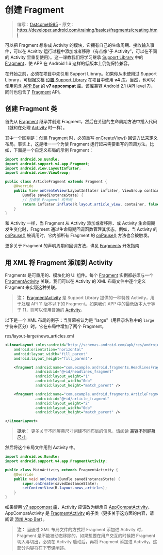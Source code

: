 # 创建 Fragment

> 编写：[fastcome1985] - 原文：<https://developer.android.com/training/basics/fragments/creating.html>

可以把 Fragment 想象成 Activity 的模块，它拥有自己的生命周期、接收输入事件，可以在 Acvitity 运行过程中添加或者移除（有点像“子 Activity”，可以在不同的 Activity 里重复使用）。这一课教我们将学习继承 [Support Library] 中的 [Fragment]，使 APP 在 Android 1.6 这样的低版本上仍能保持兼容。

在开始之前，必须在项目中先引用 Support Library。如果你从未使用过 Support Library，可根据文档 [设置 Support Library] 在项目中使用 **v4** 库。当然，也可以使用包含 [APP Bar] 的 **v7 appcompat** 库。该库兼容 Android 2.1 (API level 7)，同时也包含了 [Fragment] API。

## 创建 Fragment 类

首先从 [Fragment] 继承并创建 Fragment，然后在关键的生命周期方法中插入代码（就和在处理 [Activity] 时一样）。

其中一个区别是：创建 [Fragment] 时，必须重写 [onCreateView()] 回调方法来定义布局。事实上，这是唯一一个为使 Fragment 运行起来需要重写的回调方法。比如，下面是一个自定义布局的示例 Fragment：

```java
import android.os.Bundle;
import android.support.v4.app.Fragment;
import android.view.LayoutInflater;
import android.view.ViewGroup;

public class ArticleFragment extends Fragment {
    @Override
    public View onCreateView(LayoutInflater inflater, ViewGroup container,
        Bundle savedInstanceState) {
        // 拉伸该 Fragment 的布局
        return inflater.inflate(R.layout.article_view, container, false);
    }
}
```

和 Activity 一样，当 Fragment 从 Activity 添加或者移除、或 Activity 生命周期发生变化时，Fragment 通过生命周期回调函数管理其状态。例如，当 Activity 的 [onPause()<!--Activity.onPause()-->] 被调用时，它内部所有 Fragment 的 [onPause()<!--Fragment.onPause()-->] 方法也会被触发。

更多关于 Fragment 的声明周期和回调方法，详见 [Fragments] 开发指南.

## 用 XML 将 Fragment 添加到 Activity

Fragments 是可重用的、模块化的 UI 组件。每个 [Fragment] 实例都必须与一个 [FragmentActivity] 关联。我们可以在 Activity 的 XML 布局文件中逐个定义 Fragment 来实现这种关联。

> **注：** [FragmentActivity] 是 Support Library 提供的一种特殊 Activity，用于处理 API 11 版本以下的 Fragment。如果我们 APP 中的最低版本大于等于 11，则可以使用普通的 [Activity]。

以下是一个 XML 布局的例子：当屏幕被认为是 "large"（用目录名称中的 `large` 字符来区分）时，它在布局中增加了两个 Fragment。

res/layout-large/news_articles.xml

```xml
<LinearLayout xmlns:android="http://schemas.android.com/apk/res/android"
    android:orientation="horizontal"
    android:layout_width="fill_parent"
    android:layout_height="fill_parent">

    <fragment android:name="com.example.android.fragments.HeadlinesFragment"
              android:id="@+id/headlines_fragment"
              android:layout_weight="1"
              android:layout_width="0dp"
              android:layout_height="match_parent" />

    <fragment android:name="com.example.android.fragments.ArticleFragment"
              android:id="@+id/article_fragment"
              android:layout_weight="2"
              android:layout_width="0dp"
              android:layout_height="match_parent" />

</LinearLayout>
```

> **提示：** 更多关于不同屏幕尺寸创建不同布局的信息，请阅读 [兼容不同屏幕尺寸]。

然后将这个布局文件用到 Activity 中。

```java
import android.os.Bundle;
import android.support.v4.app.FragmentActivity;

public class MainActivity extends FragmentActivity {
    @Override
    public void onCreate(Bundle savedInstanceState) {
        super.onCreate(savedInstanceState);
        setContentView(R.layout.news_articles);
    }
}
```

如果使用 [v7 appcompat 库]，Activity 应该改为继承自 [AppCompatActivity]，AppCompatActivity 是 [FragmentActivity] 的子类（更多关于这方面的内容，请阅读 [添加 App Bar]）。

> **注：** 当通过 XML 布局文件的方式将 Fragment 添加进 Activity 时，Fragment 是不能被动态移除的。如果想要在用户交互的时候把 Fragment 切入与切出，必须在 Activity 启动后，再将 Fragment 添加进 Activity。这部分内容将在下节课阐述。


[fastcome1985]: https://github.com/fastcome1985

[Support Library]: https://developer.android.com/tools/support-library/index.html
[Fragment]: https://developer.android.com/reference/android/support/v4/app/Fragment.html
[设置 Support Library]: https://developer.android.com/tools/support-library/setup.html
[Action Bar]: http://developer.android.com/guide/topics/ui/actionbar.html
[APP Bar]: https://developer.android.com/training/appbar/index.html
[Activity]: https://developer.android.com/reference/android/app/Activity.html
[onCreateView()]: https://developer.android.com/reference/android/support/v4/app/Fragment.html#onCreateView(android.view.LayoutInflater,%20android.view.ViewGroup,%20android.os.Bundle)
[onPause()<!--Activity.onPause()-->]: https://developer.android.com/reference/android/app/Activity.html#onPause()
[onPause()<!--Fragment.onPause()-->]: https://developer.android.com/reference/android/support/v4/app/Fragment.html#onPause()
[Fragments]: https://developer.android.com/guide/components/fragments.html
[FragmentActivity]: https://developer.android.com/reference/android/support/v4/app/FragmentActivity.html
[兼容不同屏幕尺寸]: ../../ui/multiscreen/screen-sizes.html
[v7 appcompat 库]: https://developer.android.com/tools/support-library/features.html#v7-appcompat
[AppCompatActivity]: https://developer.android.com/reference/android/support/v7/app/AppCompatActivity.html
[FragmentActivity]: https://developer.android.com/reference/android/support/v4/app/FragmentActivity.html
[添加 App Bar]: https://developer.android.com/training/appbar/index.html
<!--
TODO:
翻译 https://developer.android.com/training/appbar/index.html
-->
